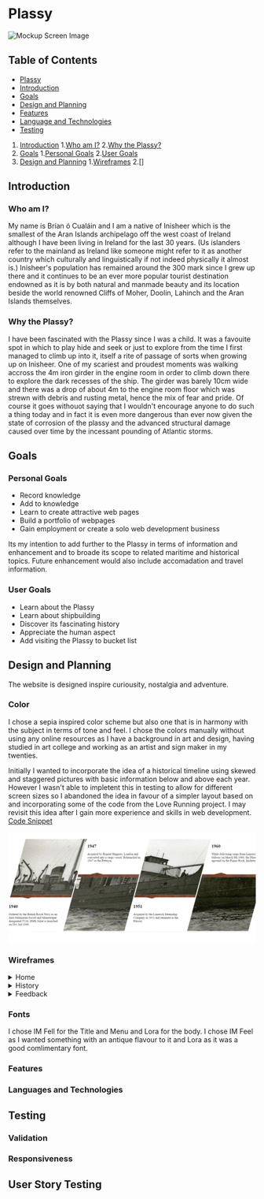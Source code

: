 
# Plassy

![Mockup Screen Image](doc/screens.png)

## Table of Contents

- [Plassy](#milestonoe-1-project--plassy)
- [Introduction](#introcuction)
- [Goals](#goals)
- [Design and Planning](design-and-planning)
- [Features](#features)
- [Language and Technologies](#language-and-technologies)
- [Testing](#testing)

1. [Introduction](#introduction)
  1.[Who am I?](#who-am-i)
  2.[Why the Plassy?](#why-the-plassy)
2. [Goals](#goals)
  1.[Personal Goals](#personal-goals)
  2.[User Goals](#user-goals)
3. [Design and Planning](#design-and-planning)
  1.[Wireframes](#wireframes)
  2.[]

## Introduction

### Who am I?

My name is Brían ó Cualáin and I am a native of Inisheer which is the smallest of the Aran Islands archipelago off the west coast of Ireland although I have been living in Ireland for the last 30 years. (Us islanders refer to the mainland as Ireland like someone might refer to it as another country which culturally and linguistically if not indeed physically it almost is.) Inisheer's population has remained around the 300 mark since I grew up there and it continues to be an ever more popular tourist destination endowned as it is by both natural and manmade beauty and its location beside the world renowned Cliffs of Moher, Doolin, Lahinch and the Aran Islands themselves.

### Why the Plassy?

I have been fascinated with the Plassy since I was a child. It was a favouite spot in which to play hide and seek or just to explore from the time I first managed to climb up into it, itself a rite of passage of sorts when growing up on Inisheer. One of my scariest and proudest moments was walking accross the 4m iron girder in the engine room in order to climb down there to explore the dark recesses of the ship. The girder was barely 10cm wide and there was a drop of about 4m to the engine room floor which was strewn with debris and rusting metal, hence the mix of fear and pride. Of course it goes withouot saying that I wouldn't encourage anyone to do such a thing today and in fact it is even more dangerous than ever now given the state of corrosion of the plassy and the advanced structural damage caused over time by the incessant pounding of Atlantic storms.



## Goals

### Personal Goals

- Record knowledge
- Add to knowledge
- Learn to create attractive web pages
- Build a portfolio of webpages
- Gain employment or create a solo web development business

Its my intention to add further to the Plassy in terms of information and enhancement and to broade its scope to related maritime and historical topics. Future enhancement would also include accomadation and travel information. 

### User Goals

 - Learn about the Plassy
 - Learn about shipbuilding
 - Discover its fascinating history
 - Appreciate the human aspect
 - Add visiting the Plassy to bucket list



## Design and Planning

The website is designed inspire curiousity, nostalgia and adventure.

### Color

I chose a sepia inspired color scheme but also one that is in harmony with the subject in terms of tone and feel. I chose the colors manually without using any online resources as I have a background in art and design, having studied in art college and working as an artist and sign maker in my twenties.


Initially I wanted to incorporate the idea of a historical timeline using skewed and staggered pictures with basic information below and above each year. However I wasn't able to impletent this in testing to allow for different screen sizes so I abandoned the idea in favour of a simpler layout based on and incorporating some of the code from the Love Running project. I may revisit this idea after I gain more experience and skills in web development. <a href="https://codepen.io/brianach/pen/eYjZgYm" target="blank">Code Snippet</a>

![Previous Idea](doc/scrapped.png)

### Wireframes

<details><summary>Home</summary><img src="doc/wframe/home_page.png"></details>
<details><summary>History</summary><img src="doc/wframe/hist_page.png"></details>
<details><summary>Feedback</summary><img src="doc/wframe/fback_page.png"></details>


### Fonts

I chose IM Fell for the Title and Menu and Lora for the body. I chose IM Feel as I wanted something with an antique flavour to it and Lora as it was a good comlimentary font.

### Features

### Languages and Technologies


## Testing

### Validation

### Responsiveness

## User Story Testing




[def]: https

